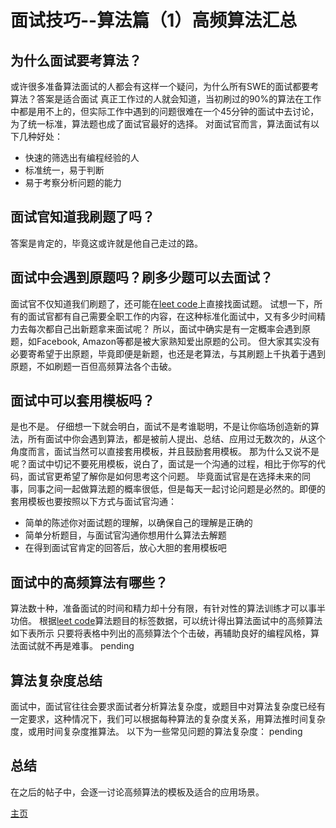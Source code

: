 # 面试技巧--算法篇（1）高频算法汇总

## 为什么面试要考算法？
或许很多准备算法面试的人都会有这样一个疑问，为什么所有SWE的面试都要考算法？答案是适合面试
真正工作过的人就会知道，当初刷过的90%的算法在工作中都是用不上的，但实际工作中遇到的问题很难在一个45分钟的面试中去讨论，为了统一标准，算法题也成了面试官最好的选择。
对面试官而言，算法面试有以下几种好处：
- 快速的筛选出有编程经验的人
- 标准统一，易于判断
- 易于考察分析问题的能力

## 面试官知道我刷题了吗？
答案是肯定的，毕竟这或许就是他自己走过的路。

## 面试中会遇到原题吗？刷多少题可以去面试？
面试官不仅知道我们刷题了，还可能在[leet code](https://leetcode.com/problemset/algorithms/)上直接找面试题。
试想一下，所有的面试官都有自己需要全职工作的内容，在这种标准化面试中，又有多少时间精力去每次都自己出新题拿来面试呢？
所以，面试中确实是有一定概率会遇到原题，如Facebook, Amazon等都是被大家熟知爱出原题的公司。
但大家其实没有必要寄希望于出原题，毕竟即便是新题，也还是老算法，与其刷题上千执着于遇到原题，不如刷题一百但高频算法各个击破。

## 面试中可以套用模板吗？
是也不是。
仔细想一下就会明白，面试不是考谁聪明，不是让你临场创造新的算法，所有面试中你会遇到算法，都是被前人提出、总结、应用过无数次的，从这个角度而言，面试当然可以直接套用模板，并且鼓励套用模板。
那为什么又说不是呢？面试中切记不要死用模板，说白了，面试是一个沟通的过程，相比于你写的代码，面试官更希望了解你是如何思考这个问题。
毕竟面试官是在选择未来的同事，同事之间一起做算法题的概率很低，但是每天一起讨论问题是必然的。即便的套用模板也要按照以下方式与面试官沟通：
- 简单的陈述你对面试题的理解，以确保自己的理解是正确的
- 简单分析题目，与面试官沟通你想用什么算法去解题
- 在得到面试官肯定的回答后，放心大胆的套用模板吧

## 面试中的高频算法有哪些？
算法数十种，准备面试的时间和精力却十分有限，有针对性的算法训练才可以事半功倍。
根据[leet code](https://leetcode.com/problemset/algorithms/)算法题目的标签数据，可以统计得出算法面试中的高频算法如下表所示
只要将表格中列出的高频算法个个击破，再辅助良好的编程风格，算法面试就不再是难事。
pending

## 算法复杂度总结
面试中，面试官往往会要求面试者分析算法复杂度，或题目中对算法复杂度已经有一定要求，这种情况下，我们可以根据每种算法的复杂度关系，用算法推时间复杂度，或用时间复杂度推算法。
以下为一些常见问题的算法复杂度：
pending

## 总结
在之后的帖子中，会逐一讨论高频算法的模板及适合的应用场景。

[主页](https://sourcelancer.github.io/MINE/)
